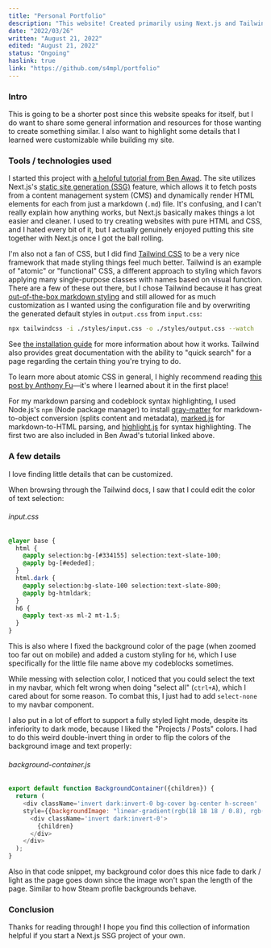 ```yaml
---
title: "Personal Portfolio"
description: "This website! Created primarily using Next.js and Tailwind CSS"
date: "2022/03/26"
written: "August 21, 2022"
edited: "August 21, 2022"
status: "Ongoing"
haslink: true
link: "https://github.com/s4mpl/portfolio"
---
```

### Intro
This is going to be a shorter post since this website speaks for itself, but I do want to share some general information and resources for those wanting to create something similar. I also want to highlight some details that I learned were customizable while building my site.

### Tools / technologies used
I started this project with [a helpful tutorial from Ben Awad](https://www.youtube.com/watch?v=pY0vWYLDDco). The site utilizes Next.js's [static site generation (SSG)](https://nextjs.org/docs/basic-features/pages#static-generation-recommended) feature, which allows it to fetch posts from a content management system (CMS) and dynamically render HTML elements for each from just a markdown (`.md`) file. It's confusing, and I can't really explain how anything works, but Next.js basically makes things a lot easier and cleaner. I used to try creating websites with pure HTML and CSS, and I hated every bit of it, but I actually genuinely enjoyed putting this site together with Next.js once I got the ball rolling.

I'm also not a fan of CSS, but I did find [Tailwind CSS](https://tailwindcss.com/) to be a very nice framework that made styling things feel much better. Tailwind is an example of "atomic" or "functional" CSS, a different approach to styling which favors applying many single-purpose classes with names based on visual function. There are a few of these out there, but I chose Tailwind because it has great [out-of-the-box markdown styling](https://tailwindcss.com/docs/typography-plugin) and still allowed for as much customization as I wanted using the configuration file and by overwriting the generated default styles in `output.css` from `input.css`:

```sh
npx tailwindcss -i ./styles/input.css -o ./styles/output.css --watch
```

See [the installation guide](https://tailwindcss.com/docs/installation) for more information about how it works. Tailwind also provides great documentation with the ability to "quick search" for a page regarding the certain thing you're trying to do.

To learn more about atomic CSS in general, I highly recommend reading [this post by Anthony Fu](https://antfu.me/posts/reimagine-atomic-css)&mdash;it's where I learned about it in the first place!

For my markdown parsing and codeblock syntax highlighting, I used Node.js's `npm` (Node package manager) to install [gray-matter](https://www.npmjs.com/package/gray-matter) for markdown-to-object conversion (splits content and metadata), [marked.js](https://marked.js.org/) for markdown-to-HTML parsing, and [highlight.js](https://highlightjs.org/) for syntax highlighting. The first two are also included in Ben Awad's tutorial linked above.

### A few details
I love finding little details that can be customized. 

When browsing through the Tailwind docs, I saw that I could edit the color of text selection:

###### input.css
```css
@layer base {
  html {
    @apply selection:bg-[#334155] selection:text-slate-100;
    @apply bg-[#ededed];
  }
  html.dark {
    @apply selection:bg-slate-100 selection:text-slate-800;
    @apply bg-htmldark;
  }
  h6 {
    @apply text-xs ml-2 mt-1.5;
  }
}
```

This is also where I fixed the background color of the page (when zoomed too far out on mobile) and added a custom styling for `h6`, which I use specifically for the little file name above my codeblocks sometimes.

While messing with selection color, I noticed that you could select the text in my navbar, which felt wrong when doing "select all" (`ctrl+A`), which I cared about for some reason. To combat this, I just had to add `select-none` to my navbar component.

I also put in a lot of effort to support a fully styled light mode, despite its inferiority to dark mode, because I liked the "Projects / Posts" colors. I had to do this weird double-invert thing in order to flip the colors of the background image and text properly:

###### background-container.js
```js
export default function BackgroundContainer({children}) {
  return (
    <div className='invert dark:invert-0 bg-cover bg-center h-screen'
    style={{backgroundImage: "linear-gradient(rgb(18 18 18 / 0.8), rgb(18 18 18 / 1)), url('/images/background.png')"}}>
      <div className='invert dark:invert-0'>
        {children}
      </div>
    </div>
  );
}
```

Also in that code snippet, my background color does this nice fade to dark / light as the page goes down since the image won't span the length of the page. Similar to how Steam profile backgrounds behave.

### Conclusion
Thanks for reading through! I hope you find this collection of information helpful if you start a Next.js SSG project of your own.